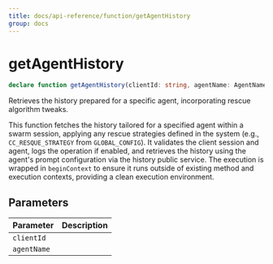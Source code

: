 ```yaml
---
title: docs/api-reference/function/getAgentHistory
group: docs
---
```


# getAgentHistory

```ts
declare function getAgentHistory(clientId: string, agentName: AgentName): Promise<IModelMessage<object>[]>;
```

Retrieves the history prepared for a specific agent, incorporating rescue algorithm tweaks.

This function fetches the history tailored for a specified agent within a swarm session, applying any rescue strategies defined in the system (e.g., `CC_RESQUE_STRATEGY` from `GLOBAL_CONFIG`).
It validates the client session and agent, logs the operation if enabled, and retrieves the history using the agent's prompt configuration via the history public service.
The execution is wrapped in `beginContext` to ensure it runs outside of existing method and execution contexts, providing a clean execution environment.

## Parameters

| Parameter | Description |
|-----------|-------------|
| `clientId` | |
| `agentName` | |
